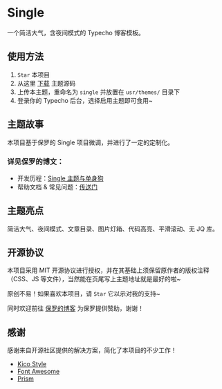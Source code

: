 # Single

一个简洁大气，含夜间模式的 Typecho 博客模板。

## 使用方法

1. `Star` 本项目
2. 从这里 [下载](https://github.com/Dreamer-Paul/Single/archive/master.zip) 主题源码
3. 上传本主题，重命名为 `single` 并放置在 `usr/themes/` 目录下
4. 登录你的 Typecho 后台，选择启用主题即可食用~

## 主题故事

本项目基于保罗的 Single 项目微调，并进行了一定的定制化。
### 详见保罗的博文：
- 开发历程：[Single 主题与单身狗](https://paugram.com/essay/single-theme-and-single-dog.html)
- 帮助文档 & 常见问题：[传送门](https://docs.paul.ren/single)


## 主题亮点

简洁大气、夜间模式、文章目录、图片灯箱、代码高亮、平滑滚动、无 JQ 库。

## 开源协议

本项目采用 MIT 开源协议进行授权，并在其基础上须保留原作者的版权注释（CSS、JS 等文件），当然能在页尾写上主题地址就是最好的啦~

原创不易！如果喜欢本项目，请 `Star` 它以示对我的支持~

同时欢迎前往 [保罗的博客](https://paugram.com/about.html#donate) 为保罗提供赞助，谢谢！

## 感谢

感谢来自开源社区提供的解决方案，简化了本项目的不少工作！

 - [Kico Style](https://github.com/Dreamer-Paul/Kico-Style)
 - [Font Awesome](https://github.com/FortAwesome/Font-Awesome)
 - [Prism](https://github.com/PrismJS/prism)
